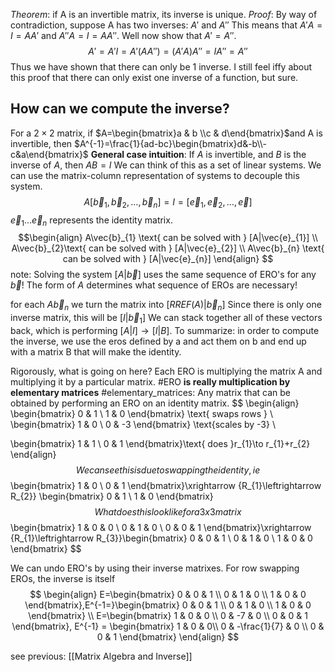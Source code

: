 *Theorem*: if A is an invertible matrix, its inverse is unique.
*Proof*: By way of contradiction, suppose A has two inverses: $A'\text{ and } A''$
This means that $A'A=I=AA'$ and $A''A=I=A A''$. 
Well now show that $A'=A''$. 
$$
A'=A'I=A'(AA'')=(A'A)A''=IA''=A'' 
$$
Thus we have shown that there can only be 1 inverse. I still feel iffy about this proof that there can only exist one inverse of a function, but sure. 

## How can we compute the inverse?
For a $2\times 2$ matrix, if $A=\begin{bmatrix}a & b \\c & d\end{bmatrix}$and A is invertible, then $A^{-1}=\frac{1}{ad-bc}\begin{bmatrix}d&-b\\-c&a\end{bmatrix}$
**General case intuition**: If $A$ is invertible, and $B$ is the inverse of $A$, then $AB=I$
We can think of this as a set of linear systems. We can use the matrix-column representation of systems to decouple this system.
$$
A\left[ \vec{b}_{1} ,\vec{b}_{2},\dots,\vec{b}_{n}\right]  = I = \left[ \vec{e}_{1},\vec{e}_{2},\dots,\vec{e}_{} \right]
$$
$\vec{e}_{1}\dots \vec{e}_{n}$ represents the identity matrix.
$$\begin{align}
A\vec{b}_{1} \text{ can be solved with } [A|\vec{e}_{1}] \\
A\vec{b}_{2}\text{ can be solved with } [A|\vec{e}_{2}] \\
A\vec{b}_{n} \text{ can be solved with } [A|\vec{e}_{n}]
\end{align}
$$
note: Solving the system $[A|\vec{b}]$ uses the same sequence of ERO's for any $\vec{b}$! The form of $A$ determines what sequence of EROs are necessary!

for each $A\vec{b}_{n}$ we turn the matrix into $\left[ RREF(A)|\vec{b}_{n} \right]$
Since there is only one inverse matrix, this will be $\left[ I|\vec{b}_{1} \right]$
We can stack together all of these vectors back, which is performing $\left[ A|I \right]\to[I|B]$. To summarize: in order to compute the inverse, we use the eros defined by a and act them on b and end up with a matrix B that will make the identity. 

Rigorously, what is going on here?
Each ERO is multiplying the matrix A and multiplying it by a particular matrix. #ERO **is really multiplication by elementary matrices**
#elementary_matrices: Any matrix that can be obtained by performing an ERO on an identity matrix. 
$$
\begin{align}
\begin{bmatrix}
0 & 1 \\
1 & 0
\end{bmatrix} \text{ swaps rows }  \\
\begin{bmatrix}
1 & 0 \\
0 & -3
\end{bmatrix} \text{scales by -3} \\

\begin{bmatrix}
1 & 1 \\
0 & 1
\end{bmatrix}\text{ does }r_{1}\to r_{1}+r_{2} 
\end{align}
$$
We can see this is due to swapping the identity, ie
$$
\begin{bmatrix}
1 & 0 \\
0 & 1
\end{bmatrix}\xrightarrow {R_{1}\leftrightarrow R_{2}} \begin{bmatrix}
0 & 1 \\
1 & 0
\end{bmatrix}
$$
What does this look like for a 3x3 matrix
$$
\begin{bmatrix}
1 & 0 & 0 \\
0 & 1 & 0 \\
0 & 0 & 1
\end{bmatrix}\xrightarrow {R_{1}\leftrightarrow R_{3}}\begin{bmatrix}
0 & 0 & 1 \\
0 & 1 & 0 \\
1 & 0 & 0
\end{bmatrix}
$$

We can undo ERO's by using their inverse matrixes.
For row swapping EROs, the inverse is itself
$$
\begin{align}
E=\begin{bmatrix}
0 & 0 & 1 \\
0 & 1 & 0 \\
1 & 0 & 0
\end{bmatrix},E^{-1=}\begin{bmatrix}
0 & 0 & 1 \\
0 & 1 & 0 \\
1 & 0 & 0
\end{bmatrix}
 \\
E=\begin{bmatrix}
1 & 0 & 0 \\
0 & -7 & 0 \\
0 & 0 & 1
\end{bmatrix}, E^{-1} = \begin{bmatrix}
1 & 0 & 0\\
0 & -\frac{1}{7} & 0 \\
0 & 0 & 1
\end{bmatrix}
\end{align}
$$


see previous: [[Matrix Algebra and Inverse]]
